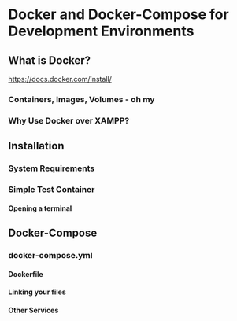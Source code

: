 # Docker and Docker-Compose for Development Environments

## What is Docker? 
<https://docs.docker.com/install/>

### Containers, Images, Volumes - oh my
### Why Use Docker over XAMPP?

## Installation

### System Requirements

### Simple Test Container
#### Opening a terminal

## Docker-Compose

### docker-compose.yml
#### Dockerfile
#### Linking your files
#### Other Services
